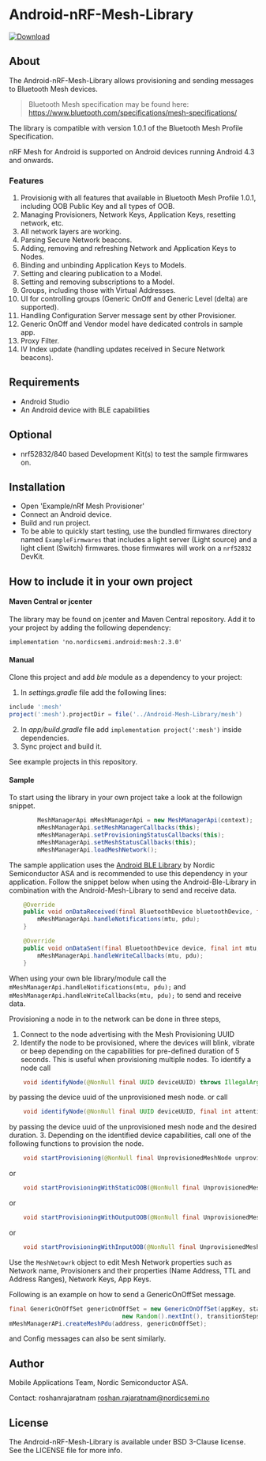 # Android-nRF-Mesh-Library
[ ![Download](https://api.bintray.com/packages/nordic/android/no.nordicsemi.android%3Amesh/images/download.svg) ](https://bintray.com/nordic/android/no.nordicsemi.android%3Amesh/_latestVersion)

## About
The Android-nRF-Mesh-Library allows provisioning and sending messages to Bluetooth Mesh devices. 

> Bluetooth Mesh specification may be found here: https://www.bluetooth.com/specifications/mesh-specifications/

The library is compatible with version 1.0.1 of the Bluetooth Mesh Profile Specification.

nRF Mesh for Android is supported on Android devices running Android 4.3 and onwards.

### Features
1. Provisionig with all features that available in Bluetooth Mesh Profile 1.0.1, including OOB Public Key and all types of OOB.
2. Managing Provisioners, Network Keys, Application Keys, resetting network, etc.
3. All network layers are working.
4. Parsing Secure Network beacons.
5. Adding, removing and refreshing Network and Application Keys to Nodes.
6. Binding and unbinding Application Keys to Models.
7. Setting and clearing publication to a Model.
8. Setting and removing subscriptions to a Model.
9. Groups, including those with Virtual Addresses.
10. UI for controlling groups (Generic OnOff and Generic Level (delta) are supported).
12. Handling Configuration Server message sent by other Provisioner.
13. Generic OnOff and Vendor model have dedicated controls in sample app.
14. Proxy Filter.
15. IV Index update (handling updates received in Secure Network beacons).


## Requirements

* Android Studio
* An Android device with BLE capabilities

## Optional

* nrf52832/840 based Development Kit(s) to test the sample firmwares on.

## Installation

* Open 'Example/nRf Mesh Provisioner'
* Connect an Android device.
* Build and run project.
* To be able to quickly start testing, use the bundled firmwares directory named `ExampleFirmwares` that includes a light server (Light source) and a light client (Switch) firmwares. those firmwares will work on a `nrf52832` DevKit.

## How to include it in your own project

#### Maven Central or jcenter

The library may be found on jcenter and Maven Central repository. 
Add it to your project by adding the following dependency:

```grovy
implementation 'no.nordicsemi.android:mesh:2.3.0'
```

#### Manual

Clone this project and add *ble* module as a dependency to your project:

1. In *settings.gradle* file add the following lines:
```groovy
include ':mesh'
project(':mesh').projectDir = file('../Android-Mesh-Library/mesh')
```
2. In *app/build.gradle* file add `implementation project(':mesh')` inside dependencies.
3. Sync project and build it.

See example projects in this repository.

#### Sample

To start using the library in your own project take a look at the followign snippet.
```java
        MeshManagerApi mMeshManagerApi = new MeshManagerApi(context);
        mMeshManagerApi.setMeshManagerCallbacks(this);
        mMeshManagerApi.setProvisioningStatusCallbacks(this);
        mMeshManagerApi.setMeshStatusCallbacks(this);
        mMeshManagerApi.loadMeshNetwork();
```

The sample application uses the [Android BLE Library](https://github.com/NordicSemiconductor/Android-BLE-Library/) by Nordic Semiconductor ASA and is recommended to use this dependency in your application. Follow the snippet below when using the Android-Ble-Library in combination with the Android-Mesh-Library to send and receive data.
```java
    @Override
    public void onDataReceived(final BluetoothDevice bluetoothDevice, final int mtu, final byte[] pdu) {
        mMeshManagerApi.handleNotifications(mtu, pdu);
    }

    @Override
    public void onDataSent(final BluetoothDevice device, final int mtu, final byte[] pdu) {
        mMeshManagerApi.handleWriteCallbacks(mtu, pdu);
    }
```
When using your own ble library/module call the `mMeshManagerApi.handleNotifications(mtu, pdu);` and `mMeshManagerApi.handleWriteCallbacks(mtu, pdu);` to send and receive data.

Provisioning a node in to the network can be done in three steps,

1.	Connect to the node advertising with the Mesh Provisioning UUID
2.	Identify the node to be provisioned, where the devices will blink, vibrate or beep depending on the capabilities for pre-defined duration of 5 seconds. This is useful when provisioning multiple nodes. To identify a node call
```java
    void identifyNode(@NonNull final UUID deviceUUID) throws IllegalArgumentException; 
```
by passing the device uuid of the unprovisioned mesh node.
or call
```java
    void identifyNode(@NonNull final UUID deviceUUID, final int attentionTimer) throws IllegalArgumentException;
```
by passing the device uuid of the unprovisioned mesh node and the desired duration.
3.  Depending on the identified device capabilities, call one of the following functions to provision the node.
```java
    void startProvisioning(@NonNull final UnprovisionedMeshNode unprovisionedMeshNode) throws IllegalArgumentException;
```
or
```java
    void startProvisioningWithStaticOOB(@NonNull final UnprovisionedMeshNode unprovisionedMeshNode) throws IllegalArgumentException;
```
or
```java
    void startProvisioningWithOutputOOB(@NonNull final UnprovisionedMeshNode unprovisionedMeshNode, final OutputOOBAction oobAction) throws IllegalArgumentException;
```
or
```java
    void startProvisioningWithInputOOB(@NonNull final UnprovisionedMeshNode unprovisionedMeshNode, @NonNull final InputOOBAction oobAction) throws IllegalArgumentException;
```
Use the `MeshNetowrk` object to edit Mesh Network properties such as Network name, Provisioners and their properties (Name Address, TTL and Address Ranges), Network Keys, App Keys.

Following is an example on how to send a GenericOnOffSet message.
```java
final GenericOnOffSet genericOnOffSet = new GenericOnOffSet(appKey, state,
                                new Random().nextInt(), transitionSteps, transitionStepResolution, delay);
mMeshManagerAPi.createMeshPdu(address, genericOnOffSet);
```
and Config messages can also be sent similarly. 

## Author

Mobile Applications Team, Nordic Semiconductor ASA.

Contact: roshanrajaratnam <roshan.rajaratnam@nordicsemi.no>

## License

The Android-nRF-Mesh-Library is available under BSD 3-Clause license. See the LICENSE file for more info.
